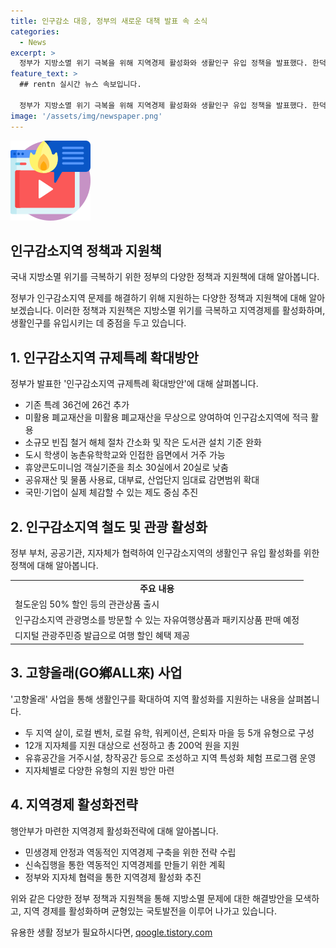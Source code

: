 ```yaml
---
title: 인구감소 대응, 정부의 새로운 대책 발표 속 소식
categories:
  - News
excerpt: >
  정부가 지방소멸 위기 극복을 위해 지역경제 활성화와 생활인구 유입 정책을 발표했다. 한덕수 국무총리는 인구감소지역 규제특례 확대 방안을 추진하고, 지역 소멸 대응기금과 지자체·민간 투자를 유도하기로 했다. 또한 철도운임 할인과 고향올래 사업으로 지역 활력과 지역경제 발전을 촉진하는 등 국가균형발전을 위한 시급한 정책적 과제에 대응하고 있다. 이를 통해 국민과 기업이 실제로 체감할 수 있는 제도 중심의 정책을 펼치며, 지방소멸에 효과적으로 대응하고 있다.
feature_text: >
  ## rentn 실시간 뉴스 속보입니다.

  정부가 지방소멸 위기 극복을 위해 지역경제 활성화와 생활인구 유입 정책을 발표했다. 한덕수 국무총리는 인구감소지역 규제특례 확대 방안을 추진하고, 지역 소멸 대응기금과 지자체·민간 투자를 유도하기로 했다. 또한 철도운임 할인과 고향올래 사업으로 지역 활력과 지역경제 발전을 촉진하는 등 국가균형발전을 위한 시급한 정책적 과제에 대응하고 있다. 이를 통해 국민과 기업이 실제로 체감할 수 있는 제도 중심의 정책을 펼치며, 지방소멸에 효과적으로 대응하고 있다.
image: '/assets/img/newspaper.png'
---
```


<p><img src="/assets/img/news.png" alt="rentncar 속보" /></p>

<h2 data-ke-size="size26">인구감소지역 정책과 지원책</h2>

<p>국내 지방소멸 위기를 극복하기 위한 정부의 다양한 정책과 지원책에 대해 알아봅니다.</p>

<p data-ke-size="size16">정부가 인구감소지역 문제를 해결하기 위해 지원하는 다양한 정책과 지원책에 대해 알아보겠습니다. 이러한 정책과 지원책은 지방소멸 위기를 극복하고 지역경제를 활성화하며, 생활인구를 유입시키는 데 중점을 두고 있습니다.</p>

<h2 data-ke-size="size24">1. <b>인구감소지역 규제특례 확대방안</b></h2>

<p>정부가 발표한 '인구감소지역 규제특례 확대방안'에 대해 살펴봅니다.</p>

<ul>
  <li>기존 특례 36건에 26건 추가</li>
  <li>미활용 폐교재산을 미활용 폐교재산을 무상으로 양여하여 인구감소지역에 적극 활용</li>
  <li>소규모 빈집 철거 해체 절차 간소화 및 작은 도서관 설치 기준 완화</li>
  <li>도시 학생이 농촌유학학교와 인접한 읍면에서 거주 가능</li>
  <li>휴양콘도미니엄 객실기준을 최소 30실에서 20실로 낮춤</li>
  <li>공유재산 및 물품 사용료, 대부료, 산업단지 임대료 감면범위 확대</li>
  <li>국민·기업이 실제 체감할 수 있는 제도 중심 추진</li>
</ul>

<h2 data-ke-size="size24">2. <b>인구감소지역 철도 및 관광 활성화</b></h2>

<p>정부 부처, 공공기관, 지자체가 협력하여 인구감소지역의 생활인구 유입 활성화를 위한 정책에 대해 알아봅니다.</p>

<table>
  <tr>
    <td style="text-align: center; height: 17px;"><b>주요 내용</b></td>
  </tr>
  <tr>
    <td>철도운임 50% 할인 등의 관관상품 출시</td>
  </tr>
  <tr>
    <td>인구감소지역 관광명소를 방문할 수 있는 자유여행상품과 패키지상품 판매 예정</td>
  </tr>
  <tr>
    <td>디지털 관광주민증 발급으로 여행 할인 혜택 제공</td>
  </tr>
</table>

<h2 data-ke-size="size24">3. <b>고향올래(GO鄕ALL來) 사업</b></h2>

<p>'고향올래' 사업을 통해 생활인구를 확대하여 지역 활성화를 지원하는 내용을 살펴봅니다.</p>

<ul>
  <li>두 지역 살이, 로컬 벤처, 로컬 유학, 워케이션, 은퇴자 마을 등 5개 유형으로 구성</li>
  <li>12개 지자체를 지원 대상으로 선정하고 총 200억 원을 지원</li>
  <li>유휴공간을 거주시설, 창작공간 등으로 조성하고 지역 특성화 체험 프로그램 운영</li>
  <li>지자체별로 다양한 유형의 지원 방안 마련</li>
</ul>

<h2 data-ke-size="size24">4. <b>지역경제 활성화전략</b></h2>

<p>행안부가 마련한 지역경제 활성화전략에 대해 알아봅니다.</p>

<ul>
  <li>민생경제 안정과 역동적인 지역경제 구축을 위한 전략 수립</li>
  <li>신속집행을 통한 역동적인 지역경제를 만들기 위한 계획</li>
  <li>정부와 지자체 협력을 통한 지역경제 활성화 추진</li>
</ul>

<p>위와 같은 다양한 정부 정책과 지원책을 통해 지방소멸 문제에 대한 해결방안을 모색하고, 지역 경제를 활성화하며 균형있는 국토발전을 이루어 나가고 있습니다.</p>
유용한 생활 정보가 필요하시다면, <a href="https://qoogle.tistory.com" rel="dofollow">qoogle.tistory.com</a>


